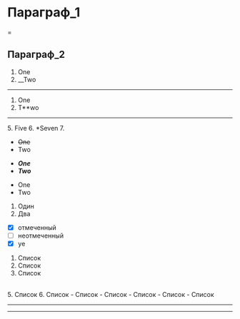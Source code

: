 # Параграф_1
=
## Пар**агра**ф_2
1. One
2. __Two
***
1. One
2. T**wo
<hr>
5. Five
6. *Seven
7. 

* ~~One~~
* Two

- ***One***
- ___Two___

+ One
+ Two

1. Один
2. Два
  * [x] отмеченный
  * [ ] неотмеченный
  * [x] ye

1. Список
2. Список
3. Список
<br>
5.     Список
6. Список
    - Список
    - Список
        - Список
        - Список
        -    Список
<hr>
<https://github.com/DmitriyKardapoltsev/devops-netology/blob/main/Syntax_md.md>
<hr>
